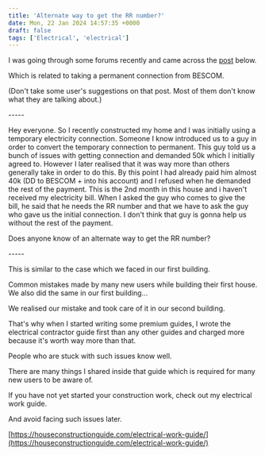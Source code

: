 ```yaml
---
title: 'Alternate way to get the RR number?'
date: Mon, 22 Jan 2024 14:57:35 +0000
draft: false
tags: ['Electrical', 'electrical']
---
```


I was going through some forums recently and came across the [post](https://www.reddit.com/r/bangalore/comments/194qa9j/rr_number_bescom/) below.

Which is related to taking a permanent connection from BESCOM.

(Don't take some user's suggestions on that post. Most of them don't know what they are talking about.)

\-----

Hey everyone. So I recently constructed my home and I was initially using a temporary electricity connection. Someone I know introduced us to a guy in order to convert the temporary connection to permanent. This guy told us a bunch of issues with getting connection and demanded 50k which I initially agreed to. However I later realised that it was way more than others generally take in order to do this. By this point I had already paid him almost 40k (DD to BESCOM + into his account) and I refused when he demanded the rest of the payment. This is the 2nd month in this house and i haven't received my electricity bill. When I asked the guy who comes to give the bill, he said that he needs the RR number and that we have to ask the guy who gave us the initial connection. I don't think that guy is gonna help us without the rest of the payment.

Does anyone know of an alternate way to get the RR number?

\-----

This is similar to the case which we faced in our first building.

Common mistakes made by many new users while building their first house. We also did the same in our first building…

We realised our mistake and took care of it in our second building.

That's why when I started writing some premium guides, I wrote the electrical contractor guide first than any other guides and charged more because it's worth way more than that.

People who are stuck with such issues know well.

There are many things I shared inside that guide which is required for many new users to be aware of.

If you have not yet started your construction work, check out my electrical work guide.

And avoid facing such issues later.

[https://houseconstructionguide.com/electrical-work-guide/](https://houseconstructionguide.com/electrical-work-guide/)